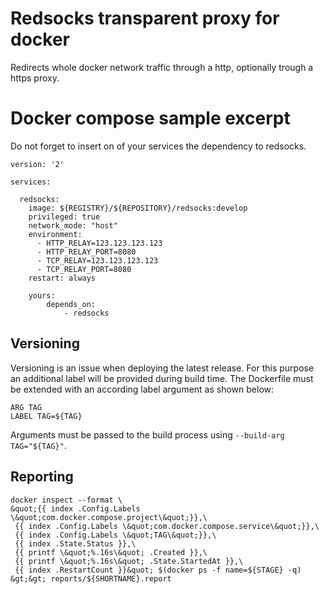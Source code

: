 # Redsocks transparent proxy for docker
Redirects whole docker network traffic through a http, optionally trough a https proxy. 

# Docker compose sample excerpt
Do not forget to insert on of your services the dependency to redsocks. 
```
version: '2'

services:

  redsocks:
    image: ${REGISTRY}/${REPOSITORY}/redsocks:develop
    privileged: true
    network_mode: "host"
    environment:
      - HTTP_RELAY=123.123.123.123
      - HTTP_RELAY_PORT=8080
      - TCP_RELAY=123.123.123.123
      - TCP_RELAY_PORT=8080
    restart: always

    yours:
        depends_on:
            - redsocks
```

## Versioning
Versioning is an issue when deploying the latest release. For this purpose an additional label will be provided during build time. 
The Dockerfile must be extended with an according label argument as shown below:
```
ARG TAG
LABEL TAG=${TAG}
```
Arguments must be passed to the build process using `--build-arg TAG="${TAG}"`.

## Reporting
```
docker inspect --format \
&quot;{{ index .Config.Labels \&quot;com.docker.compose.project\&quot;}},\
 {{ index .Config.Labels \&quot;com.docker.compose.service\&quot;}},\
 {{ index .Config.Labels \&quot;TAG\&quot;}},\
 {{ index .State.Status }},\
 {{ printf \&quot;%.16s\&quot; .Created }},\
 {{ printf \&quot;%.16s\&quot; .State.StartedAt }},\
 {{ index .RestartCount }}&quot; $(docker ps -f name=${STAGE} -q) &gt;&gt; reports/${SHORTNAME}.report
```

